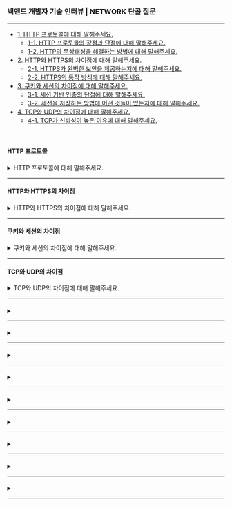 ### 백엔드 개발자 기술 인터뷰 | NETWORK 단골 질문

---

- [1. HTTP 프로토콜에 대해 말해주세요.](#http-프로토콜)
    - [1-1. HTTP 프로토콜의 장점과 단점에 대해 말해주세요.]()
    - [1-2. HTTP의 무상태성을 해결하는 방법에 대해 말해주세요.]()
- [2. HTTP와 HTTPS의 차이점에 대해 말해주세요.](#http와-https의-차이점)
    - [2-1. HTTPS가 완벽한 보안을 제공하는지에 대해 말해주세요.]()
    - [2-2. HTTPS의 동작 방식에 대해 말해주세요.]()
- [3. 쿠키와 세션의 차이점에 대해 말해주세요.](#쿠키와-세션의-차이점)
    - [3-1. 세션 기반 인증의 단점에 대해 말해주세요.]()
    - [3-2. 세션을 저장하는 방법에 어떤 것들이 있는지에 대해 말해주세요.]()
- [4. TCP와 UDP의 차이점에 대해 말해주세요.](#tcp와-udp의-차이점)
    - [4-1. TCP가 신뢰성이 높은 이유에 대해 말해주세요.]()

<br>

#### HTTP 프로토콜

<details>
<summary>HTTP 프로토콜에 대해 말해주세요.</summary>

- HTTP(HyperText Transfer Protocol)는 클라이언트와 서버 간에 HTML 문서를 주고받기 위한 프로토콜로, 주로 웹 브라우저와 웹 서버 간 통신에서 사용된다.
- Stateless(무상태성) 특징을 가지며, 클라이언트의 요청에 대해 서버가 응답을 반환하는 방식으로 동작한다.
    - Stateless(무상태성): HTTP는 이전 요청에 대한 정보를 유지하지 않는다. 즉, 각 요청이 독립적으로 처리된다.
    - Connectionless(비연결성): 서버는 클라이언트의 요청을 처리한 후 연결을 종료한다. 요청할 때마다 새로 연결이 이루어진다.

<details>
<summary>⁉️ HTTP 프로토콜의 장점과 단점에 대해 말해주세요.</summary>

- HTTP 프로토콜 장점:
    - 간단한 설계: 요청과 응답의 단순한 구조 덕분에 개발 및 유지보수가 용이하다.
    - 확장성: 클라이언트와 서버가 독립적이므로 다양한 기기에서 사용할 수 있다.


- HTTP 프로토콜 단점:
    - 상태를 유지하지 않음: 로그인 정보나 세션을 서버가 직접 저장하지 않기 때문에 매번 인증이 필요하다.
    - 보안 문제: HTTP는 평문 데이터를 전송하므로 중간자 공격(MITM) 위험이 존재한다.

</details>

<br>

<details>
<summary>⁉️ HTTP의 무상태성을 해결하는 방법에 대해 말해주세요.</summary>

- 쿠키(Cookie)를 사용하여 클라이언트 측에 상태 정보를 저장한다.
- 세션(Session)을 사용하여 서버 측에서 상태 정보를 저장한다.
- JWT를 사용하여 클라이언트에 토큰을 저장하고 요청 시 인증으로 사용한다.

</details>

</details>

---

#### HTTP와 HTTPS의 차이점

<details>
<summary>HTTP와 HTTPS의 차이점에 대해 말해주세요.</summary>

- HTTP는 평문 데이터 전송으로, 데이터를 암호화하지 않고 전송하기 때문에 제3자가 데이터를 가로채거나 변조할 수 있다.

- HTTPS는 HTTP에 SSL/TLS(보안 계층)를 추가하여 데이터를 암호화하여 보낸다.

<details>
<summary>⁉️ HTTPS가 완벽한 보안을 제공하는지에 대해 말해주세요.</summary>

- HTTPS는 데이터 암호화를 제공하지만 중간자 공격(MITM), 인증서 위조 등의 위험이 존재한다.
- 보안을 강화하려면 HSTS(HTTP Strict Transport Security)를 적용해야 한다.

</details>

<br>

<details>
<summary>⁉️ HTTPS의 동작 방식에 대해 말해주세요.</summary>

1. 클라이언트가 HTTPS 요청을 전송한다.
2. 서버는 SSL/TLS 인증서를 제공한다.
3. 클라이언트가 인증서를 확인하고 공개키로 암호화한다.
4. 서버는 비공개키로 복호화하고 데이터를 전송한다.

</details>

</details>

---

#### 쿠키와 세션의 차이점

<details>
<summary>쿠키와 세션의 차이점에 대해 말해주세요.</summary>

- 쿠키(Cookie)는 사용자 컴퓨터에 저장하는 작은 기록 정보 파일로, HTTP에서 클라이언트의 상태 정보를 PC에 저장했다가 필요 시 정보를 참조하거나 재사용할 수 있다.
- 세션(Session)은 일정 시간 동안 같은 사용자로부터 들어오는 일련의 요구를 하나의 상태로 보고, 그 상태를 유지시키는 기술이다.

> 쿠키는 브라우저 종료 후에도 유지될 수 있지만, 세션은 기본적으로 브라우저를 종료하면 삭제된다.

<details>
<summary>⁉️ 세션 기반 인증의 단점에 대해 말해주세요.</summary>

- 서버가 세션 정보를 저장해야 하므로 사용자 수가 증가하게 될 경우 서버 측의 부하가 발생할 수 있다.
- 쿠키를 탈취하면 세션 하이재킹 위험이 존재한다.

</details>

<br>

<details>
<summary>⁉️ 세션을 저장하는 방법에 어떤 것들이 있는지에 대해 말해주세요.</summary>

- 메모리 세션: 서버의 RAM에 저장하여 속도가 빠르지만 휘발성이라 데이터가 삭제될 수 있다.
- 데이터베이스 세션: 데이터베이스에 저장하여 안정적이지만 속도가 느리다는 단점이 있다.
- Redis OR Memcached: 인메모리 데이터 저장소를 사용하여 속도와 안정성의 균형을 맞출 수 있다.

</details>

</details>

---

#### TCP와 UDP의 차이점

<details>
<summary>TCP와 UDP의 차이점에 대해 말해주세요.</summary>

- TCP는 연결형 서비스로 3-way handshake 과정을 통해 연결을 설정하여 높은 신뢰성을 보장하지만, 속도가 비교적 느리다는 단점이 있다.
- UDP는 비연결형 서비스로 3-way handshake를 사용하지 않아 신뢰성이 떨어지지만, 데이터 수신 여부를 확인하지 않아 속도가 빠르다는 장점이 있다.

<details>
<summary>⁉️ TCP가 신뢰성이 높은 이유에 대해 말해주세요.</summary>

- 3-way handshake 과정을 통해 연결을 설정하고, 패킷 재전송 및 흐름 제어를 수행하기 때문이다.

</details>

</details>

---

####

<details>
<summary></summary>

-

<details>
<summary>⁉️ </summary>

-

</details>

</details>

---

####

<details>
<summary></summary>

-

<details>
<summary>⁉️ </summary>

-

</details>

</details>

---

####

<details>
<summary></summary>

-

<details>
<summary>⁉️ </summary>

-

</details>

</details>

---

####

<details>
<summary></summary>

-

<details>
<summary>⁉️ </summary>

-

</details>

</details>

---

####

<details>
<summary></summary>

-

<details>
<summary>⁉️ </summary>

-

</details>

</details>

---

####

<details>
<summary></summary>

-

<details>
<summary>⁉️ </summary>

-

</details>

</details>

---

####       

<details>
<summary></summary>

-

<details>
<summary>⁉️ </summary>

-

</details>

</details>

---

####       

<details>
<summary></summary>

-

<details>
<summary>⁉️ </summary>

-

</details>

</details>

---

####       

<details>
<summary></summary>

-

<details>
<summary>⁉️ </summary>

-

</details>

</details>

---
